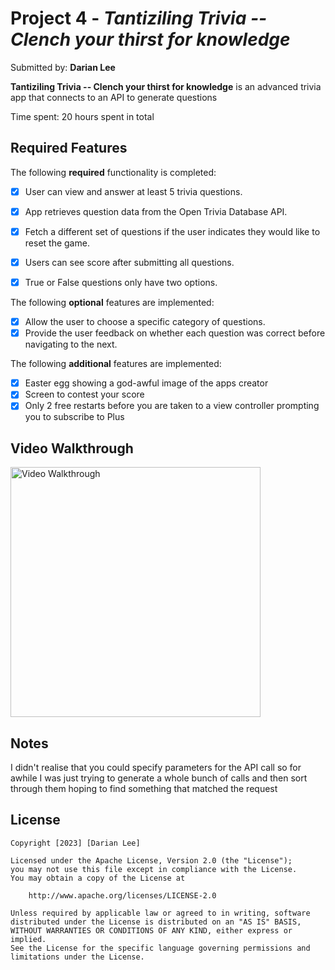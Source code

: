 # Project 4 - *Tantiziling Trivia -- Clench your thirst for knowledge*

Submitted by: **Darian Lee**

**Tantiziling Trivia -- Clench your thirst for knowledge** is an advanced trivia app that connects to an API to generate questions 

Time spent: 20 hours spent in total

## Required Features

The following **required** functionality is completed:

- [X] User can view and answer at least 5 trivia questions.
- [X] App retrieves question data from the Open Trivia Database API.
- [X] Fetch a different set of questions if the user indicates they would like to reset the game.
- [X] Users can see score after submitting all questions.
- [X] True or False questions only have two options.


The following **optional** features are implemented:

  
- [X] Allow the user to choose a specific category of questions.
- [X] Provide the user feedback on whether each question was correct before navigating to the next.

The following **additional** features are implemented:

- [X] Easter egg showing a god-awful image of the apps creator
- [X] Screen to contest your score
- [X] Only 2 free restarts before you are taken to a view controller prompting you to subscribe to Plus 
## Video Walkthrough

<img src='Untitled.gif' width='400' alt='Video Walkthrough' />

## Notes

I didn't realise that you could specify parameters for the API call so for awhile I was just trying to generate a whole bunch of calls and then sort through them hoping to find something that matched the request

## License

    Copyright [2023] [Darian Lee]

    Licensed under the Apache License, Version 2.0 (the "License");
    you may not use this file except in compliance with the License.
    You may obtain a copy of the License at

        http://www.apache.org/licenses/LICENSE-2.0

    Unless required by applicable law or agreed to in writing, software
    distributed under the License is distributed on an "AS IS" BASIS,
    WITHOUT WARRANTIES OR CONDITIONS OF ANY KIND, either express or implied.
    See the License for the specific language governing permissions and
    limitations under the License.



